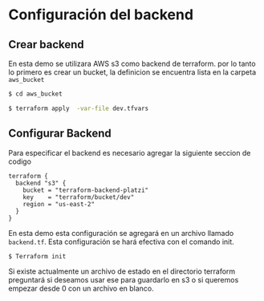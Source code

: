 # Configuración del backend

## Crear backend
En esta demo se utilizara AWS s3 como backend de terraform. por lo tanto lo primero es crear un bucket, la definicion se encuentra lista en la carpeta `aws_bucket`
```sh
$ cd aws_bucket

$ terraform apply  -var-file dev.tfvars
```


## Configurar Backend
Para especificar el backend es necesario agregar la siguiente seccion de codigo
```
terraform {
  backend "s3" {
    bucket = "terraform-backend-platzi"
    key    = "terraform/bucket/dev"
    region = "us-east-2"
  }
}
```
En esta demo esta configuración se agregará en un archivo llamado `backend.tf`. Esta configuración se hará efectiva con el comando init.
```sh
$ Terraform init 
```
Si existe actualmente un archivo de estado en el directorio terraform preguntará si deseamos usar ese para guardarlo en s3 o si queremos empezar desde 0 con un archivo en blanco.